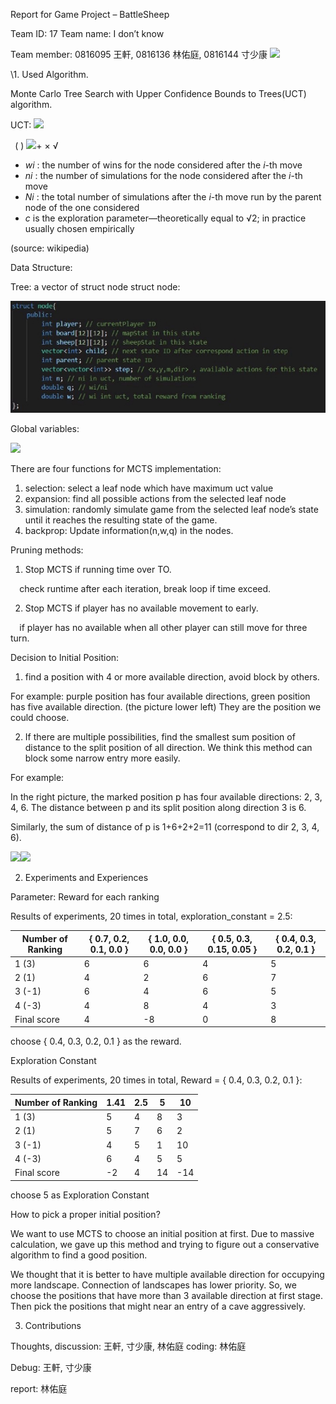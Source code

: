 ﻿Report for Game Project – BattleSheep 

Team  ID:  17 Team name: I don’t know 

Team  member:  0816095  王軒,  0816136  林佑庭,  0816144  寸少康 ![](./img/Aspose.Words.c54801dc-97cb-486b-be39-405d8e342f2c.001.png)

\1.  Used Algorithm. 

Monte Carlo Tree Search with Upper Confidence Bounds to Trees(UCT) algorithm. 

UCT:  ![](./img/Aspose.Words.c54801dc-97cb-486b-be39-405d8e342f2c.002.png)

` `( ) ![](./img/Aspose.Words.c54801dc-97cb-486b-be39-405d8e342f2c.003.png)+ × √

- *wi* : the number of wins for the node considered after the *i*-th move 
- *ni* : the number of simulations for the node considered after the *i*-th move 
- *Ni* : the total number of simulations after the *i*-th move run by the parent node of the one considered 
- *c* is the exploration parameter—theoretically equal to √2; in practice usually chosen empirically 

(source: wikipedia) 

Data Structure: 

Tree: a vector of struct node struct node: 

![](./img/Aspose.Words.c54801dc-97cb-486b-be39-405d8e342f2c.004.jpeg)

Global variables: 

![](./img/Aspose.Words.c54801dc-97cb-486b-be39-405d8e342f2c.005.png)

There are four functions for MCTS implementation:  

1. selection: select a leaf node which have maximum uct value 
1. expansion: find all possible actions from the selected leaf node 
1. simulation: randomly simulate game from the selected leaf node’s state until it reaches the resulting state of the game. 
1. backprop: Update information(n,w,q) in the nodes.  

Pruning methods: 

1. Stop MCTS if running time over TO. 

`  `check runtime after each iteration, break loop if time exceed. 

2. Stop MCTS if player has no available movement to early. 

`  `if player has no available when all other player can still move for three turn. 

Decision to Initial Position: 

1. find a position with 4 or more available direction, avoid block by others. 

For example: purple position has four available directions, green position has five available direction. (the picture lower left) They are the position we could choose. 

2. If there are multiple possibilities, find the smallest sum position of distance to the split position of all direction. We think this method can block some narrow entry more easily. 

For example: 

In the right picture, the marked position p has four available directions: 2, 3, 4, 6.  The distance between p and its split position along direction 3 is 6. 

Similarly, the sum of distance of p is 1+6+2+2=11 (correspond to dir 2, 3, 4, 6). 

![](./img/Aspose.Words.c54801dc-97cb-486b-be39-405d8e342f2c.006.png)![](./img/Aspose.Words.c54801dc-97cb-486b-be39-405d8e342f2c.007.png)

2. Experiments and Experiences 

Parameter: Reward for each ranking 

Results of experiments, 20 times in total, exploration\_constant = 2.5: 



|Number of Ranking |{ 0.7, 0.2, 0.1, 0.0 } |{ 1.0, 0.0, 0.0, 0.0 } |{ 0.5, 0.3, 0.15, 0.05 } |{ 0.4, 0.3, 0.2, 0.1 } |
| - | - | - | - | - |
|1 (3) |6 |6 |4 |5 |
|2 (1) |4 |2 |6 |7 |
|3 (-1) |6 |4 |6 |5 |
|4 (-3) |4 |8 |4 |3 |
|Final score |4 |-8 |0 |8 |
choose { 0.4, 0.3, 0.2, 0.1 } as the reward. 

Exploration Constant 

Results of experiments, 20 times in total, Reward = { 0.4, 0.3, 0.2, 0.1 }: 



|Number of Ranking |1.41 |2.5 |5 |10 |
| - | - | - | - | - |
|1 (3) |5 |4 |8 |3 |
|2 (1) |5 |7 |6 |2 |
|3 (-1) |4 |5 |1 |10 |
|4 (-3) |6 |4 |5 |5 |
|Final score |-2 |4 |14 |-14 |
choose 5 as Exploration Constant 

How to pick a proper initial position? 

We want to use MCTS to choose an initial position at first. Due to massive calculation, we gave up this method and trying to figure out a conservative algorithm to find a good position. 

We thought that it is better to have multiple available direction for occupying more landscape. Connection of landscapes has lower priority. So, we choose the positions that have more than 3 available direction at first stage. Then pick the positions that might near an entry of a cave aggressively. 

3. Contributions 

Thoughts, discussion:  王軒,  寸少康,  林佑庭 coding:  林佑庭 

Debug:  王軒,  寸少康 

report:  林佑庭 
